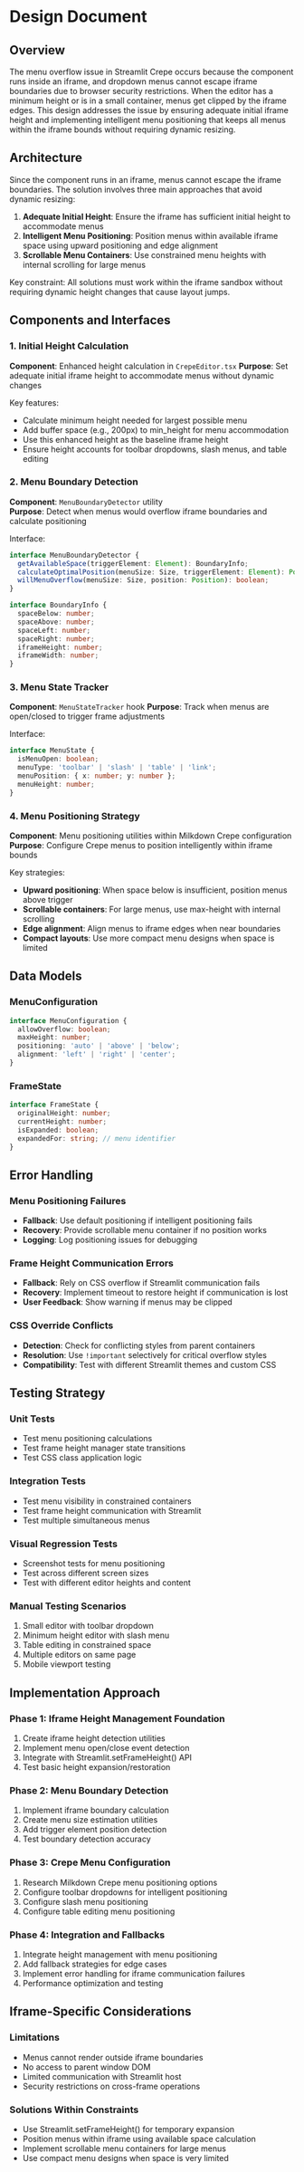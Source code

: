# Design Document

## Overview

The menu overflow issue in Streamlit Crepe occurs because the component runs inside an iframe, and dropdown menus cannot escape iframe boundaries due to browser security restrictions. When the editor has a minimum height or is in a small container, menus get clipped by the iframe edges. This design addresses the issue by ensuring adequate initial iframe height and implementing intelligent menu positioning that keeps all menus within the iframe bounds without requiring dynamic resizing.

## Architecture

Since the component runs in an iframe, menus cannot escape the iframe boundaries. The solution involves three main approaches that avoid dynamic resizing:

1. **Adequate Initial Height**: Ensure the iframe has sufficient initial height to accommodate menus
2. **Intelligent Menu Positioning**: Position menus within available iframe space using upward positioning and edge alignment
3. **Scrollable Menu Containers**: Use constrained menu heights with internal scrolling for large menus

Key constraint: All solutions must work within the iframe sandbox without requiring dynamic height changes that cause layout jumps.

## Components and Interfaces

### 1. Initial Height Calculation

**Component**: Enhanced height calculation in `CrepeEditor.tsx`
**Purpose**: Set adequate initial iframe height to accommodate menus without dynamic changes

Key features:
- Calculate minimum height needed for largest possible menu
- Add buffer space (e.g., 200px) to min_height for menu accommodation
- Use this enhanced height as the baseline iframe height
- Ensure height accounts for toolbar dropdowns, slash menus, and table editing

### 2. Menu Boundary Detection

**Component**: `MenuBoundaryDetector` utility  
**Purpose**: Detect when menus would overflow iframe boundaries and calculate positioning

Interface:
```typescript
interface MenuBoundaryDetector {
  getAvailableSpace(triggerElement: Element): BoundaryInfo;
  calculateOptimalPosition(menuSize: Size, triggerElement: Element): Position;
  willMenuOverflow(menuSize: Size, position: Position): boolean;
}

interface BoundaryInfo {
  spaceBelow: number;
  spaceAbove: number;
  spaceLeft: number;
  spaceRight: number;
  iframeHeight: number;
  iframeWidth: number;
}
```

### 3. Menu State Tracker

**Component**: `MenuStateTracker` hook
**Purpose**: Track when menus are open/closed to trigger frame adjustments

Interface:
```typescript
interface MenuState {
  isMenuOpen: boolean;
  menuType: 'toolbar' | 'slash' | 'table' | 'link';
  menuPosition: { x: number; y: number };
  menuHeight: number;
}
```

### 4. Menu Positioning Strategy

**Component**: Menu positioning utilities within Milkdown Crepe configuration
**Purpose**: Configure Crepe menus to position intelligently within iframe bounds

Key strategies:
- **Upward positioning**: When space below is insufficient, position menus above trigger
- **Scrollable containers**: For large menus, use max-height with internal scrolling
- **Edge alignment**: Align menus to iframe edges when near boundaries
- **Compact layouts**: Use more compact menu designs when space is limited

## Data Models

### MenuConfiguration
```typescript
interface MenuConfiguration {
  allowOverflow: boolean;
  maxHeight: number;
  positioning: 'auto' | 'above' | 'below';
  alignment: 'left' | 'right' | 'center';
}
```

### FrameState
```typescript
interface FrameState {
  originalHeight: number;
  currentHeight: number;
  isExpanded: boolean;
  expandedFor: string; // menu identifier
}
```

## Error Handling

### Menu Positioning Failures
- **Fallback**: Use default positioning if intelligent positioning fails
- **Recovery**: Provide scrollable menu container if no position works
- **Logging**: Log positioning issues for debugging

### Frame Height Communication Errors
- **Fallback**: Rely on CSS overflow if Streamlit communication fails
- **Recovery**: Implement timeout to restore height if communication is lost
- **User Feedback**: Show warning if menus may be clipped

### CSS Override Conflicts
- **Detection**: Check for conflicting styles from parent containers
- **Resolution**: Use `!important` selectively for critical overflow styles
- **Compatibility**: Test with different Streamlit themes and custom CSS

## Testing Strategy

### Unit Tests
- Test menu positioning calculations
- Test frame height manager state transitions
- Test CSS class application logic

### Integration Tests
- Test menu visibility in constrained containers
- Test frame height communication with Streamlit
- Test multiple simultaneous menus

### Visual Regression Tests
- Screenshot tests for menu positioning
- Test across different screen sizes
- Test with different editor heights and content

### Manual Testing Scenarios
1. Small editor with toolbar dropdown
2. Minimum height editor with slash menu
3. Table editing in constrained space
4. Multiple editors on same page
5. Mobile viewport testing

## Implementation Approach

### Phase 1: Iframe Height Management Foundation
1. Create iframe height detection utilities
2. Implement menu open/close event detection
3. Integrate with Streamlit.setFrameHeight() API
4. Test basic height expansion/restoration

### Phase 2: Menu Boundary Detection
1. Implement iframe boundary calculation
2. Create menu size estimation utilities  
3. Add trigger element position detection
4. Test boundary detection accuracy

### Phase 3: Crepe Menu Configuration
1. Research Milkdown Crepe menu positioning options
2. Configure toolbar dropdowns for intelligent positioning
3. Configure slash menu positioning
4. Configure table editing menu positioning

### Phase 4: Integration and Fallbacks
1. Integrate height management with menu positioning
2. Add fallback strategies for edge cases
3. Implement error handling for iframe communication failures
4. Performance optimization and testing

## Iframe-Specific Considerations

### Limitations
- Menus cannot render outside iframe boundaries
- No access to parent window DOM
- Limited communication with Streamlit host
- Security restrictions on cross-frame operations

### Solutions Within Constraints
- Use Streamlit.setFrameHeight() for temporary expansion
- Position menus within iframe using available space calculation
- Implement scrollable menu containers for large menus
- Use compact menu designs when space is very limited